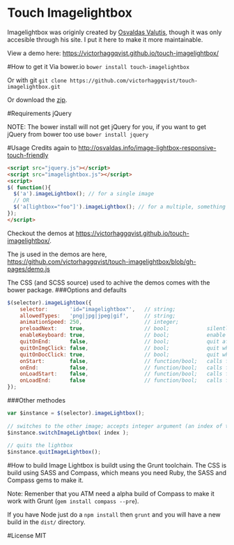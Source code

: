 Touch Imagelightbox
==============
Imagelightbox was originly created by [Osvaldas Valutis](http://osvaldas.info/image-lightbox-responsive-touch-friendly), though it was only accesible through his site. I put it here to make it more maintainable.

View a demo here: https://victorhaggqvist.github.io/touch-imagelightbox/

#How to get it
Via bower.io `bower install touch-imagelightbox`

Or with git `git clone https://github.com/victorhaggqvist/touch-imagelightbox.git`

Or download the [zip](https://github.com/victorhaggqvist/touch-imagelightbox/archive/master.zip).

#Requirements
jQuery

NOTE: The bower install will not get jQuery for you, if you want to get jQuery from bower too use `bower install jquery`

#Usage
Credits again to http://osvaldas.info/image-lightbox-responsive-touch-friendly
```html
<script src="jquery.js"></script>
<script src="imagelightbox.js"></script>
<script>
$( function(){
  $('a').imageLightbox(); // for a single image
  // OR
  $('a[lightbox="foo"]').imageLightbox(); // for a multiple, something like this
});
</script>
```

Checkout the demos at https://victorhaggqvist.github.io/touch-imagelightbox/.

The js used in the demos are here, https://github.com/victorhaggqvist/touch-imagelightbox/blob/gh-pages/demo.js 

The CSS (and SCSS source) used to achive the demos comes with the bower package.
###Options and defaults

```js
$(selector).imageLightbox({
    selector:       'id="imagelightbox"',   // string;
    allowedTypes:   'png|jpg|jpeg|gif',     // string;
    animationSpeed: 250,                    // integer;
    preloadNext:    true,                   // bool;            silently preload the next image
    enableKeyboard: true,                   // bool;            enable keyboard shortcuts (arrows Left/Right and Esc)
    quitOnEnd:      false,                  // bool;            quit after viewing the last image
    quitOnImgClick: false,                  // bool;            quit when the viewed image is clicked
    quitOnDocClick: true,                   // bool;            quit when anything but the viewed image is clicked
    onStart:        false,                  // function/bool;   calls function when the lightbox starts
    onEnd:          false,                  // function/bool;   calls function when the lightbox quits
    onLoadStart:    false,                  // function/bool;   calls function when the image load begins
    onLoadEnd:      false                   // function/bool;   calls function when the image finishes loading
});
```

###Other methodes
```js
var $instance = $(selector).imageLightbox();
 
// switches to the other image; accepts integer argument (an index of the desired image)
$instance.switchImageLightbox( index );
 
// quits the lightbox
$instance.quitImageLightbox();
```

#How to build
Image Lightbox is buildt using the Grunt toolchain. The CSS is build using SASS and Compass, which means you need Ruby, the SASS and Compass gems to make it. 

Note: Remenber that you ATM need a alpha build of Compass to make it work with Grunt (`gem install compass --pre`).

If you have Node just do a `npm install` then `grunt` and you will have a new build in the `dist/` directory.

#License
MIT
